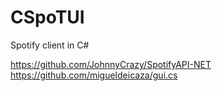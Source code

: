 # CSpoTUI
Spotify client in C#


https://github.com/JohnnyCrazy/SpotifyAPI-NET
https://github.com/migueldeicaza/gui.cs
